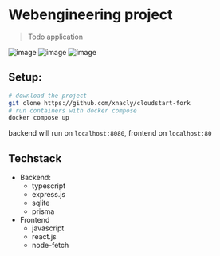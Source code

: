 # Webengineering project
> Todo application

![image](https://user-images.githubusercontent.com/47723417/199964897-3a474a35-d3cb-432b-afff-314b251c1425.png)
![image](https://user-images.githubusercontent.com/47723417/199965041-d29d409d-e975-45d4-aba3-14fce45a2f89.png)
![image](https://user-images.githubusercontent.com/47723417/199965152-aba7a0ae-8367-40a7-bcd0-515fb30a92f9.png)

## Setup:
```bash
# download the project
git clone https://github.com/xnacly/cloudstart-fork
# run containers with docker compose
docker compose up
```
backend will run on `localhost:8080`, frontend on `localhost:80`

## Techstack
- Backend:
    - typescript
    - express.js
    - sqlite
    - prisma
- Frontend
    - javascript
    - react.js
    - node-fetch
